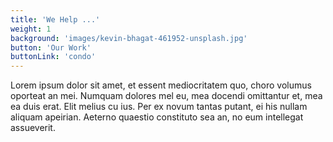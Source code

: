 ```yaml
---
title: 'We Help ...'
weight: 1
background: 'images/kevin-bhagat-461952-unsplash.jpg'
button: 'Our Work'
buttonLink: 'condo'
---
```


Lorem ipsum dolor sit amet, et essent mediocritatem quo, choro volumus oporteat an mei. Numquam dolores mel eu, mea docendi omittantur et, mea ea duis erat. Elit melius cu ius. Per ex novum tantas putant, ei his nullam aliquam apeirian. Aeterno quaestio constituto sea an, no eum intellegat assueverit.